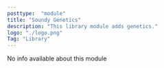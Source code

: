 ```yaml
---
posttype:  "module"  
title: "Soundy Genetics"
description: "This library module adds genetics."
logo: "./logo.png"
Tag: "Library"
---
```

No info available about this module

